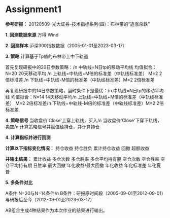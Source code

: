 
# Assignment1

**参考研报：**
20120509-光大证券-技术指标系列(四)：布林带的“追涨杀跌”

**1. 回测数据来源**
万得 Wind

**2. 回测样本**
沪深300指数数据（2005-01-01至2023-03-17）

**3. 策略**
计算基于Tp值的布林带上中下轨道 

首先复现研报中的20日参数策略：/n
中轨线=N日tp的移动平均线 均值拟合：N=20 20天移动平均 /n
上轨线=中轨线+M倍的标准差（中轨线标准差） M=2 2倍标准差 /n
下轨线=中轨线-M倍的标准差（中轨线标准差）M=2 2倍标准差

再复现研报中的14日参数策略，当时条件下是最优：/n
中轨线=N日tp的移动平均线 均值拟合：N=14 14天移动平均/n
上轨线=中轨线+M倍的标准差（中轨线标准差） M=2 2倍标准差/n
下轨线=中轨线-M倍的标准差（中轨线标准差）M=2 2倍标准差

**4. 策略信号**
当收盘价'Close'上穿上轨线，买入/n
当收盘价'Close'下穿下轨线，卖空/n
计算策略信号并赋值给持仓，并计算持仓

**4. 计算指标并进行回测**

**计算以下指标变化情况：**
持仓收益
持仓胜负
累计持仓收益
回撤
超额收益

**并输出结果：**
累计收益 
多仓次数 
多仓胜率
多仓平均持有期
空仓次数
空仓胜率
空仓平均持有期
日胜率
最大回撤
年化收益/最大回撤
年化收益
年化标准差
年化夏普 

**5. 多条件对比**

A条件:N=20与N=14条件/n
B条件：研报原时间段（2005-09-01至2012-09-01）与研报后至今（2012-09-01至2023-03-17）

AB组合生成4种结果作为本次作业的结果进行输出。
